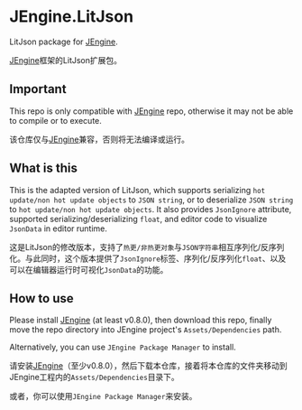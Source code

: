 # JEngine.LitJson
LitJson package for [JEngine](https://github.com/JasonXuDeveloper/JEngine).

[JEngine](https://github.com/JasonXuDeveloper/JEngine)框架的LitJson扩展包。



## Important

This repo is only compatible with [JEngine](https://github.com/JasonXuDeveloper/JEngine) repo, otherwise it may not be able to compile or to execute.

该仓库仅与[JEngine](https://github.com/JasonXuDeveloper/JEngine)兼容，否则将无法编译或运行。



## What is this

This is the adapted version of LitJson, which supports serializing ```hot update/non hot update objects``` to ```JSON string```, or to deserialize ```JSON string``` to ```hot update/non hot update objects```. It also provides ```JsonIgnore``` attribute, supported serializing/deserializing ```float```, and editor code to visualize ```JsonData``` in editor runtime.

这是LitJson的修改版本，支持了```热更/非热更对象```与```JSON字符串```相互序列化/反序列化。与此同时，这个版本提供了```JsonIgnore```标签、序列化/反序列化```float```、以及可以在编辑器运行时可视化```JsonData```的功能。



## How to use

Please install [JEngine](https://github.com/JasonXuDeveloper/JEngine) (at least v0.8.0), then download this repo, finally move the repo directory into JEngine project's ```Assets/Dependencies``` path.

Alternatively, you can use ```JEngine Package Manager``` to install.

请安装[JEngine](https://github.com/JasonXuDeveloper/JEngine)（至少v0.8.0），然后下载本仓库，接着将本仓库的文件夹移动到JEngine工程内的```Assets/Dependencies```目录下。

或者，你可以使用```JEngine Package Manager```来安装。

